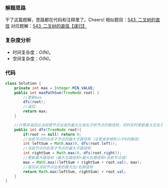 ### 解题思路
干了这篇题解，思路都在代码和注释里了。Cheers!
相似题目：[543. 二叉树的直径](https://leetcode-cn.com/problems/diameter-of-binary-tree/)
对应题解：[543. 二叉树的直径【递归】](https://leetcode-cn.com/problems/diameter-of-binary-tree/solution/543-er-cha-shu-de-zhi-jing-by-celestezep-naki/)

### 复杂度分析
- 时间复杂度：*O(N)*。
- 空间复杂度：*O(N)*。

### 代码

```java
class Solution {
    private int max = Integer.MIN_VALUE;
    public int maxPathSum(TreeNode root) {
        //更新max
        dfs(root);
        //返回
        return max;
    }

    //计算并返回从当前根节点出发的最大左或右子树节点的路径和，同时实时更新最大左右子树路径和
    public int dfs(TreeNode root){
        if(root == null) return 0;
        //当前节点的左孩子节点的最大子路径和（注意舍弃掉和小于0的路径）
        int leftSum = Math.max(0, dfs(root.left));
        //当前节点的右孩子节点的最大子路径和
        int rightSum = Math.max(0, dfs(root.right));
        //更新最大路径和（最大左路径和+最大右路径和+当前节点值）
        max = Math.max((leftSum + rightSum + root.val), max);
        //返回从当前节点出发的最大左/右路径和
        return Math.max(leftSum, rightSum) + root.val;
    }
}
```
